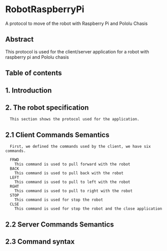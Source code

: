 # RobotRaspberryPi

A protocol to move of the robot with Raspberry Pi and Pololu Chasis

## Abstract
This protocol is used for the client/server application for a robot with raspberry pi and Pololu chasis

## Table of contents

   ## 1. Introduction

   ## 2. The robot specification
      This section shows the protocol used for the application.
   ## 2.1 Client Commands Semantics
   	  First, we defined the commands used by the client, we have six commands.
      
      FRWD
      	This command is used to pull forward with the robot
      BACK
      	This command is used to pull back with the robot
      LEFT
      	This command is used to pull to left with the robot
      RGHT
      	This command is used to pull to right with the robot
      STOP
      	This command is used for stop the robot
      CLSE
      	This command is used for stop the robot and the close application
        
   ## 2.2 Server Commands Semantics
   ## 2.3 Command syntax
